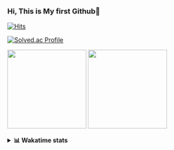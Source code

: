 ### Hi, This is My first Github👋
[![Hits](https://hits.seeyoufarm.com/api/count/incr/badge.svg?url=https%3A%2F%2Fgithub.com%2FJonghyun-Park1027&count_bg=%2379C83D&title_bg=%23555555&icon=&icon_color=%23E7E7E7&title=hits&edge_flat=false)](https://hits.seeyoufarm.com)
<br>

[![Solved.ac Profile](http://mazassumnida.wtf/api/v2/generate_badge?boj=ppjjhh1027)](https://solved.ac/ppjjhh1027/)

<p>
  <img height="180em" src="https://github-readme-stats-eight-rho-29.vercel.app/api?username=Jonghyun-Park1027&show_icons=true&include_all_commits=true&bg_color=30,e96443,904e95&title_color=fff&text_color=fff">
  <img height="180em" src="https://github-readme-stats-eight-rho-29.vercel.app/api/top-langs/?username=Jonghyun-Park1027&layout=compact&bg_color=30,e96443,904e95&title_color=fff&text_color=fff">


</p>
<details>
<summary><b>📊 Wakatime stats</b><br></summary>
<div>
<hr/>




<!--START_SECTION:waka-->
![Code Time](http://img.shields.io/badge/Code%20Time-116%20hrs%2036%20mins-blue)

![Profile Views](http://img.shields.io/badge/Profile%20Views-0-blue)

**🐱 My GitHub Data** 

> 🏆 99 Contributions in the Year 2023
 > 
> 📦 67.7 kB Used in GitHub's Storage 
 > 
> 🚫 Not Opted to Hire
 > 
> 📜 9 Public Repositories 
 > 
> 🔑 6 Private Repositories  
 > 
**I'm an Early 🐤** 

```text
🌞 Morning       25 commits       ████░░░░░░░░░░░░░░░░░░░░░   16.03 % 
🌆 Daytime       82 commits       █████████████░░░░░░░░░░░░   52.56 % 
🌃 Evening       43 commits       ███████░░░░░░░░░░░░░░░░░░   27.56 % 
🌙 Night          6 commits       █░░░░░░░░░░░░░░░░░░░░░░░░   03.85 % 

```
📅 **I'm Most Productive on Sunday** 

```text
Monday          17 commits       ██░░░░░░░░░░░░░░░░░░░░░░░   10.90 % 
Tuesday         11 commits       █░░░░░░░░░░░░░░░░░░░░░░░░   07.05 % 
Wednesday        7 commits       █░░░░░░░░░░░░░░░░░░░░░░░░   04.49 % 
Thursday         6 commits       █░░░░░░░░░░░░░░░░░░░░░░░░   03.85 % 
Friday          30 commits       ████░░░░░░░░░░░░░░░░░░░░░   19.23 % 
Saturday        42 commits       ██████░░░░░░░░░░░░░░░░░░░   26.92 % 
Sunday          43 commits       ███████░░░░░░░░░░░░░░░░░░   27.56 % 

```


📊 **This Week I Spent My Time On** 

```text
⌚︎ Time Zone: Asia/Seoul

💬 Programming Languages: 
Python                   5 hrs 35 mins       █████████████████░░░░░░░░   69.93 % 
Jupyter                  1 hr 46 mins        █████░░░░░░░░░░░░░░░░░░░░   22.07 % 
CSV/TSV                  22 mins             █░░░░░░░░░░░░░░░░░░░░░░░░   04.69 % 
Markdown                 15 mins             ░░░░░░░░░░░░░░░░░░░░░░░░░   03.27 % 
GitIgnore file           0 secs              ░░░░░░░░░░░░░░░░░░░░░░░░░   00.03 % 

🔥 Editors: 
PyCharm                  8 hrs               █████████████████████████   100.00 % 

🐱‍💻 Projects: 
new_codingtest           3 hrs 55 mins       ████████████░░░░░░░░░░░░░   49.11 % 
nfl-player-contact-detect1 hr 33 mins        ████░░░░░░░░░░░░░░░░░░░░░   19.37 % 
임시                       49 mins             ██░░░░░░░░░░░░░░░░░░░░░░░   10.22 % 
English_study_Program    36 mins             ██░░░░░░░░░░░░░░░░░░░░░░░   07.60 % 
Codingtest-practice      32 mins             █░░░░░░░░░░░░░░░░░░░░░░░░   06.77 % 

💻 Operating System: 
Windows                  8 hrs               █████████████████████████   100.00 % 

```

**I Mostly Code in Jupyter Notebook** 

```text
Jupyter Notebook         6 repos             █████████████░░░░░░░░░░░░   54.55 % 
Python                   3 repos             ██████░░░░░░░░░░░░░░░░░░░   27.27 % 
HTML                     1 repo              ██░░░░░░░░░░░░░░░░░░░░░░░   09.09 % 
R                        1 repo              ██░░░░░░░░░░░░░░░░░░░░░░░   09.09 % 

```



 Last Updated on 18/02/2023 18:36:24 UTC
<!--END_SECTION:waka-->
</details>



